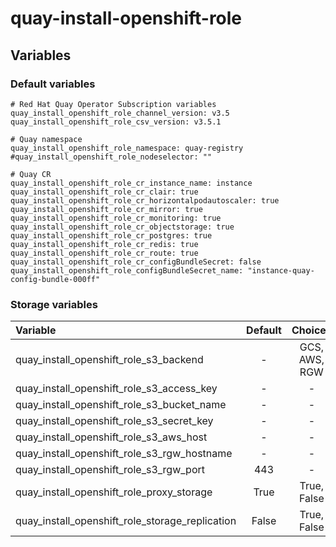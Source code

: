 # quay-install-openshift-role

## Variables
### Default variables
```
# Red Hat Quay Operator Subscription variables
quay_install_openshift_role_channel_version: v3.5
quay_install_openshift_role_csv_version: v3.5.1

# Quay namespace
quay_install_openshift_role_namespace: quay-registry
#quay_install_openshift_role_nodeselector: ""

# Quay CR
quay_install_openshift_role_cr_instance_name: instance
quay_install_openshift_role_cr_clair: true
quay_install_openshift_role_cr_horizontalpodautoscaler: true
quay_install_openshift_role_cr_mirror: true
quay_install_openshift_role_cr_monitoring: true
quay_install_openshift_role_cr_objectstorage: true
quay_install_openshift_role_cr_postgres: true
quay_install_openshift_role_cr_redis: true
quay_install_openshift_role_cr_route: true
quay_install_openshift_role_cr_configBundleSecret: false
quay_install_openshift_role_configBundleSecret_name: "instance-quay-config-bundle-000ff"
```

### Storage variables

| Variable                                        | Default | Choices       |
| :---------------------------------------------- | :-----: | :-----------: |
| quay_install_openshift_role_s3_backend          | -       | GCS, AWS, RGW |
| quay_install_openshift_role_s3_access_key       | -       | -             |
| quay_install_openshift_role_s3_bucket_name      | -       | -             |
| quay_install_openshift_role_s3_secret_key       | -       | -             |
| quay_install_openshift_role_s3_aws_host         | -       | -             |
| quay_install_openshift_role_s3_rgw_hostname     | -       | -             |
| quay_install_openshift_role_s3_rgw_port         | 443     | -             |
| quay_install_openshift_role_proxy_storage       | True    | True, False   |
| quay_install_openshift_role_storage_replication | False   | True, False   |

